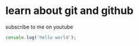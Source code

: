 # learn about git and github

subscribe to me on youtube

```javascript
console.log('hello world');

```